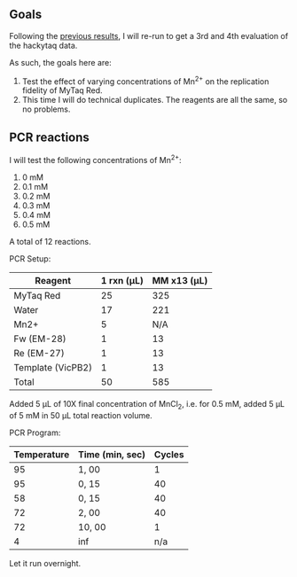 ## Goals

Following the [previous results](./20161017-hackytaq-repeat.md), I will re-run to get a 3rd and 4th evaluation of the hackytaq data.

As such, the goals here are:

1. Test the effect of varying concentrations of Mn<sup>2+</sup> on the replication fidelity of MyTaq Red.
1. This time I will do technical duplicates. The reagents are all the same, so no problems.

## PCR reactions

I will test the following concentrations of Mn<sup>2+</sup>:

1. 0 mM
1. 0.1 mM
1. 0.2 mM
1. 0.3 mM
1. 0.4 mM
1. 0.5 mM

A total of 12 reactions.

PCR Setup:

| Reagent           | 1 rxn (µL) | MM x13 (µL)  |
|-------------------|------------|--------------|
| MyTaq Red         | 25         | 325          |
| Water             | 17         | 221          |
| Mn2+              | 5          | N/A          |
| Fw (EM-28)        | 1          | 13           |
| Re (EM-27)        | 1          | 13           |
| Template (VicPB2) | 1          | 13           |
| Total             | 50         | 585          |

Added 5 µL of 10X final concentration of MnCl<sub>2</sub>, i.e. for 0.5 mM, added 5 µL of 5 mM in 50 µL total reaction volume.

PCR Program:

| Temperature | Time (min, sec) | Cycles |
|-------------|-----------------|--------|
| 95          | 1, 00           | 1      |
| 95          | 0, 15           | 40     |
| 58          | 0, 15           | 40     |
| 72          | 2, 00           | 40     |
| 72          | 10, 00          | 1      |
| 4           | inf             | n/a    |

Let it run overnight.
